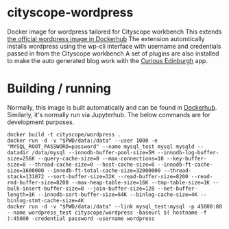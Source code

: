 # cityscope-wordpress
Docker image for wordpress tailored for Cityscope workbench
This extends [the official wordpress image in Dockerhub](https://hub.docker.com/_/wordpress/) 
The extension automtically installs wordpress using the wp-cli interface with username and credentials passed in from the Cityscope workbench
A set of plugins are also installed to make the auto generated blog work with the [Curious Edinburgh](curiousedinburgh.org) app. 

# Building / running

Normally, this image is built automatically and can be found in [Dockerhub](https://hub.docker.com/r/cityscope/wordpress/).
Similarly, it's normally run via Jupyterhub.
The below commands are for development purposes.

    docker build -t cityscope/wordpress .
    docker run -d -v "$PWD/data:/data" --user 1000 -e "MYSQL_ROOT_PASSWORD=password" --name mysql_test mysql mysqld --datadir /data/mysql --innodb-buffer-pool-size=5M --innodb-log-buffer-size=256K --query-cache-size=0 --max-connections=10 --key-buffer-size=8 --thread-cache-size=0 --host-cache-size=0 --innodb-ft-cache-size=1600000 --innodb-ft-total-cache-size=32000000 --thread-stack=131072 --sort-buffer-size=32K --read-buffer-size=8200 --read-rnd-buffer-size=8200 --max-heap-table-size=16K --tmp-table-size=1K --bulk-insert-buffer-size=0 --join-buffer-size=128 --net-buffer-length=1K --innodb-sort-buffer-size=64K --binlog-cache-size=4K --binlog-stmt-cache-size=4K
    docker run -d -v "$PWD/data:/data" --link mysql_test:mysql -p 45000:80 --name wordpress_test cityscope/wordpress -baseurl $( hostname -f ):45000 -credential password -username wordpress

